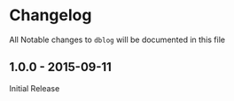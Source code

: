 # Changelog

All Notable changes to `dblog` will be documented in this file

## 1.0.0 - 2015-09-11

Initial Release
